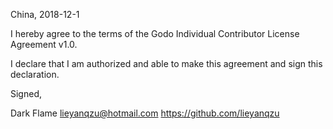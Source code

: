 China, 2018-12-1

I hereby agree to the terms of the Godo Individual Contributor License
Agreement v1.0.

I declare that I am authorized and able to make this agreement and sign this
declaration.

Signed,

Dark Flame lieyanqzu@hotmail.com https://github.com/lieyanqzu
